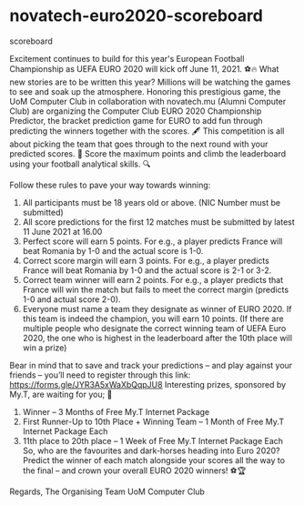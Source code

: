 # novatech-euro2020-scoreboard
scoreboard


Excitement continues to build for this year's European Football Championship as UEFA EURO 2020 will kick off June 11, 2021. ⚽🔥
What new stories are to be written this year? Millions will be watching the games to see and soak up the atmosphere. 
Honoring this prestigious game, the UoM Computer Club in collaboration with novatech.mu (Alumni Computer Club) are organizing the Computer Club EURO 2020 Championship Predictor, the bracket prediction game for EURO to add fun through predicting the winners together with the scores. 🖋️
This competition is all about picking the team that goes through to the next round with your predicted scores. 🔮
Score the maximum points and climb the leaderboard using your football analytical skills. 🔍 

Follow these rules to pave your way towards winning:
1. All participants must be 18 years old or above. (NIC Number must be submitted) 
2. All score predictions for the first 12 matches must be submitted by latest 11 June 2021 at 16.00
3. Perfect score will earn 5 points.  For e.g., a player predicts France will beat Romania by 1-0 and the actual score is 1-0.
4. Correct score margin will earn 3 points.  For e.g., a player predicts France will beat Romania by 1-0 and the actual score is 2-1 or 3-2.
5. Correct team winner will earn 2 points.  For e.g., a player predicts that France will win the match but fails to meet the correct margin (predicts 1-0 and actual score 2-0).
6. Everyone must name a team they designate as winner of EURO 2020.  If this team is indeed the champion, you will earn 10 points. 
(If there are multiple people who designate the correct winning team of UEFA Euro 2020, the one who is highest in the leaderboard after the 10th place will win a prize) 

Bear in mind that to save and track your predictions – and play against your friends – you’ll need to register through this link: https://forms.gle/JYR3A5xWaXbQqpJU8
Interesting prizes, sponsored by My.T, are waiting for you; 🎁
1) Winner – 3 Months of Free My.T Internet Package
2) First Runner-Up to 10th Place + Winning Team – 1 Month of Free My.T Internet Package Each
3) 11th place to 20th place – 1 Week of Free My.T Internet Package Each
So, who are the favourites and dark-horses heading into Euro 2020? Predict the winner of each match alongside your scores all the way to the final – and crown your overall EURO 2020 winners! ⚽🏆

Regards,
The Organising Team
UoM Computer Club
